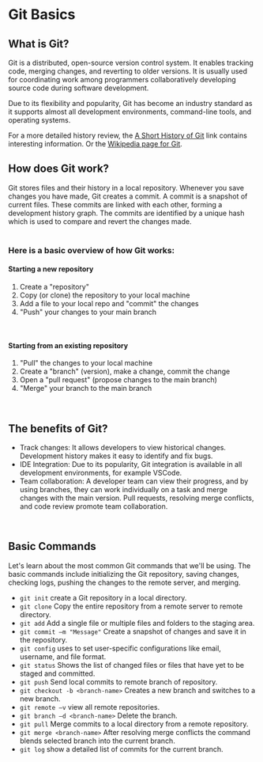 # Git Basics

## What is Git?

Git is a distributed, open-source version control system. It enables tracking code, merging changes, and reverting to older versions. It is usually used for coordinating work among programmers collaboratively developing source code during software development.

Due to its flexibility and popularity, Git has become an industry standard as it supports almost all development environments, command-line tools, and operating systems. 

For a more detailed history review, the [A Short History of Git](https://git-scm.com/book/en/v2/Getting-Started-A-Short-History-of-Git) link contains interesting information. Or the [Wikipedia page for Git](https://en.wikipedia.org/wiki/Git).
<br />

## How does Git work?

Git stores files and their history in a local repository. Whenever you save changes you have made, Git creates a commit. A commit is a snapshot of current files. These commits are linked with each other, forming a development history graph. The commits are identified by a unique hash which is used to compare and revert the changes made.  
<br />

### Here is a basic overview of how Git works:

#### Starting a new repository 
1. Create a "repository" 
2. Copy (or clone) the repository to your local machine
3. Add a file to your local repo and "commit" the changes
4. "Push" your changes to your main branch
<br />

#### Starting from an existing repository 
1. "Pull" the changes to your local machine
2. Create a "branch" (version), make a change, commit the change
3. Open a "pull request" (propose changes to the main branch)
4. "Merge" your branch to the main branch
<br />

## The benefits of Git?

-   Track changes: It allows developers to view historical changes. Development history makes it easy to identify and fix bugs.
-   IDE Integration: Due to its popularity, Git integration is available in all development environments, for example VSCode.
-   Team collaboration: A developer team can view their progress, and by using branches, they can work individually on a task and merge changes with the main version. Pull requests, resolving merge conflicts, and code review promote team collaboration.
<br />

## Basic Commands

Let's learn about the most common Git commands that we'll be using. The basic commands include initializing the Git repository, saving changes, checking logs, pushing the changes to the remote server, and merging. 

-   `git init` create a Git repository in a local directory.
-   `git clone` Copy the entire repository from a remote server to remote directory. 
-   `git add` Add a single file or multiple files and folders to the staging area.
-   `git commit –m "Message"` Create a snapshot of changes and save it in the repository. 
-   `git config` uses to set user-specific configurations like email, username, and file format. 
-   `git status` Shows the list of changed files or files that have yet to be staged and committed.  
-   `git push` Send local commits to remote branch of repository.  
-   `git checkout -b <branch-name>` Creates a new branch and switches to a new branch.
-   `git remote –v` view all remote repositories.
-   `git branch –d <branch-name>` Delete the branch.
-   `git pull` Merge commits to a local directory from a remote repository. 
-   `git merge <branch-name>` After resolving merge conflicts the command blends selected branch into the current branch.
-   `git log` show a detailed list of commits for the current branch.

<div style="page-break-after: always"></div>
